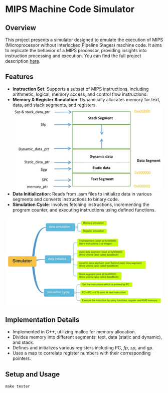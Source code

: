 # MIPS Machine Code Simulator

## Overview
This project presents a simulator designed to emulate the execution of MIPS (Microprocessor without Interlocked Pipeline Stages) machine code. It aims to replicate the behavior of a MIPS processor, providing insights into instruction processing and execution. You can find the full project description [here](./Description.pdf).
 
## Features
- **Instruction Set**: Supports a subset of MIPS instructions, including arithmetic, logical, memory access, and control flow instructions.
- **Memory & Register Simulation**: Dynamically allocates memory for text, data, and stack segments, and registers.
![MIPS Simulator](./Figures/Memory%20simulation%20&%20Register%20simulation.jpg)
- **Data Initializatio**n: Reads from .asm files to initialize data in various segments and converts instructions to binary code.
- **Simulation Cycle**: Involves fetching instructions, incrementing the program counter, and executing instructions using defined functions.
  
![MIPS Simulator](./Figures/High_level_implement.jpg)

## Implementation Details
- Implemented in C++, utilizing malloc for memory allocation.
- Divides memory into different segments: text, data (static and dynamic), and stack.
- Defines and initializes various registers including PC, $fp$, $sp$, and $gp$.
- Uses a map to correlate register numbers with their corresponding pointers.

## Setup and Usage

```
make tester
```